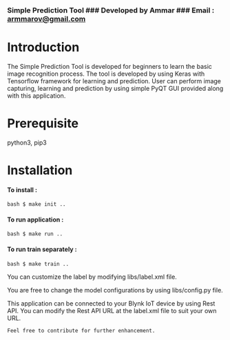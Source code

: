 

### Simple Prediction Tool ### Developed by Ammar ### Email : armmarov@gmail.com

# Introduction

The Simple Prediction Tool is developed for beginners to learn the basic image recognition process. The tool is developed by using Keras with Tensorflow framework for learning and prediction. User can perform image capturing, learning and prediction by using simple PyQT GUI provided along with this application.

# Prerequisite

python3, pip3

# Installation

#### To install :

`bash $ make init .. `

#### To run application :

`bash $ make run .. `

#### To run train separately :

`bash $ make train .. `

You can customize the label by modifying libs/label.xml file.

You are free to change the model configurations by using libs/config.py file.

This application can be connected to your Blynk IoT device by using Rest API. You can modify the Rest API URL at the label.xml file to suit your own URL.

    Feel free to contribute for further enhancement.

